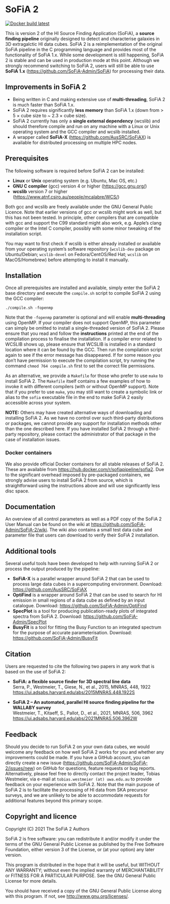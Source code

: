 # SoFiA 2

[![Docker build latest](https://github.com/axshen/SoFiA-2/actions/workflows/latest-image-build.yml/badge.svg)](https://github.com/axshen/SoFiA-2/actions/workflows/latest-image-build.yml)

This is version 2 of the HI Source Finding Application (SoFiA), a **source finding pipeline** originally designed to detect and characterise galaxies in 3D extragalctic HI data cubes. SoFiA 2 is a reimplementation of the original SoFiA pipeline in the C programming language and provides most of the functionality of SoFiA 1.x. While some development is still happening, SoFiA 2 is stable and can be used in production mode at this point. Although we strongly recommend switching to SoFiA 2, users will still be able to use **SoFiA 1.x** (https://github.com/SoFiA-Admin/SoFiA) for processing their data.


## Improvements in SoFiA 2

* Being written in C and making extensive use of **multi-threading**, SoFiA 2 is much faster than SoFiA 1.x.
* SoFiA 2 requires significantly **less memory** than SoFiA 1.x (down from > 5 × cube size to ~ 2.3 × cube size).
* SoFiA 2 currently has only a **single external dependency** (wcslib) and should therefore compile and run on any machine with a Linux or Unix operating system and the GCC compiler and wcslib installed.
* A wrapper called **SoFiA-X** (https://github.com/AusSRC/SoFiAX) is available for distributed processing on multiple HPC nodes.


## Prerequisites

The following software is required before SoFiA 2 can be installed:

* **Linux** or **Unix** operating system (e.g. Ubuntu, Mac OS, etc.)
* **GNU C compiler** (gcc) version 4 or higher (https://gcc.gnu.org/)
* **wcslib** version 7 or higher (https://www.atnf.csiro.au/people/mcalabre/WCS/)

Both gcc and wcslib are freely available under the GNU General Public Licence. Note that earlier versions of gcc or wcslib might work as well, but this has not been tested. In principle, other compilers that are compatible with gcc and support the C99 standard might also work, e.g. Apple’s clang compiler or the Intel C compiler, possibly with some minor tweaking of the installation script.

You may want to first check if wcslib is either already installed or available from your operating system’s software repository (`wcslib-dev` package on Ubuntu/Debian; `wcslib-devel` on Fedora/CentOS/Red Hat; `wcslib` on MacOS/Homebrew) before attempting to install it manually.

## Installation

Once all prerequisites are installed and available, simply enter the SoFiA 2 base directory and execute the `compile.sh` script to compile SoFiA 2 using the GCC compiler:

`./compile.sh -fopenmp`

Note that the `-fopenmp` parameter is optional and will enable **multi-threading** using OpenMP. If your compiler does not support OpenMP, this parameter can simply be omitted to install a single-threaded version of SoFiA 2. Please ensure that you read and follow the **instructions** printed at the end of the compilation process to finalise the installation. If a compiler error related to WCSLIB shows up, please ensure that WCSLIB is installed in a standard location where it can be found by the GCC. Then run the compilation script again to see if the error message has disappeared. If for some reason you don’t have permission to execute the compilation script, try running the command `chmod 764 compile.sh` first to set the correct file permissions.

As an alternative, we provide a `Makefile` for those who prefer to use `make` to install SoFiA 2. The `Makefile` itself contains a few examples of how to invoke it with different compilers (with or without OpenMP support). Note that if you prefer to use `make`, you may still want to create a symbolic link or alias to the `sofia` executable file in the end to make SoFiA 2 easily accessible across your system.

**NOTE:** Others may have created alternative ways of downloading and installing SoFiA 2. As we have no control over such third-party distributions or packages, we cannot provide any support for installation methods other than the one described here. If you have installed SoFiA 2 through a third-party repository, please contact the administrator of that package in the case of installation issues.

### Docker containers

We also provide official Docker containers for all stable releases of SoFiA 2. These are available from https://hub.docker.com/r/sofiapipeline/sofia2. Due to the significant overhead imposed by pre-packaged containers, we strongly advise users to install SoFiA 2 from source, which is straightforward using the instructions above and will use significantly less disc space.


## Documentation

An overview of all control parameters as well as a PDF copy of the SoFiA 2 User Manual can be found on the wiki at https://github.com/SoFiA-Admin/SoFiA-2/wiki. The wiki also contains a small test data cube and parameter file that users can download to verify their SoFiA 2 installation.


## Additional tools

Several useful tools have been developed to help with running SoFiA 2 or process the output produced by the pipeline:

* **SoFiA-X** is a parallel wrapper around SoFiA 2 that can be used to process large data cubes in a supercomputing environment.
  Download: https://github.com/AusSRC/SoFiAX
* **OptiFind** is a wrapper around SoFiA 2 that can be used to search for HI emission in small regions of a data cube as defined by an input catalogue.
  Download: https://github.com/SoFiA-Admin/OptiFind
* **SpecPlot** is a tool for producing publication-ready plots of integrated spectra from SoFiA 2.
  Download: https://github.com/SoFiA-Admin/SpecPlot
* **BusyFit** is a tool for fitting the Busy Function to an integrated spectrum for the purpose of accurate parameterisation.
  Download: https://github.com/SoFiA-Admin/BusyFit


## Citation

Users are requested to cite the following two papers in any work that is based on the use of SoFiA 2:

* **SoFiA: a flexible source finder for 3D spectral line data**  
  Serra, P., Westmeier, T., Giese, N., et al., 2015, MNRAS, 448, 1922  
  https://ui.adsabs.harvard.edu/abs/2015MNRAS.448.1922S

* **SoFiA 2 – An automated, parallel HI source finding pipeline for the WALLABY survey**  
  Westmeier, T., Kitaeff, S., Pallot, D., et al., 2021, MNRAS, 506, 3962  
  https://ui.adsabs.harvard.edu/abs/2021MNRAS.506.3962W


## Feedback

Should you decide to run SoFiA 2 on your own data cubes, we would welcome any feedback on how well SoFiA 2 works for you and whether any improvements could be made. If you have a GitHub account, you can directly create a new issue (https://github.com/SoFiA-Admin/SoFiA-2/issues/new) on GitHub for questions, feature requests or bug reports. Alternatively, please feel free to directly contact the project leader, Tobias Westmeier, via e-mail at `tobias.westmeier (at) uwa.edu.au` to provide feedback on your experience with SoFiA 2. Note that the main purpose of SoFiA 2 is to facilitate the processing of HI data from SKA precursor surveys, and we are unlikely to be able to accommodate requests for additional features beyond this primary scope.


## Copyright and licence

Copyright (C) 2021 The SoFiA 2 Authors

SoFiA 2 is free software: you can redistribute it and/or modify it under the terms of the GNU General Public License as published by the Free Software Foundation, either version 3 of the License, or (at your option) any later version.

This program is distributed in the hope that it will be useful, but WITHOUT ANY WARRANTY; without even the implied warranty of MERCHANTABILITY or FITNESS FOR A PARTICULAR PURPOSE. See the GNU General Public License for more details.

You should have received a copy of the GNU General Public License  along with this program. If not, see http://www.gnu.org/licenses/.

